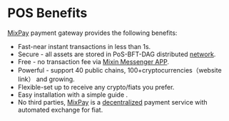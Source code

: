 # POS Benefits



[MixPay](../../about-us/more-about-mixpay.md) payment gateway provides the following benefits:

* Fast-near instant transactions in less than 1s.
* Secure - all assets are stored in PoS-BFT-DAG distributed [network](https://mixin.one/snapshots).&#x20;
* Free - no transaction fee via [Mixin Messenger APP](https://mixin.one/messenger).
* Powerful - support 40 public chains, 100+cryptocurrencies（website link） and growing.
* Flexible-set up to receive any crypto/fiats you prefer.
* Easy installation with a simple guide .
* No third parties, [MixPay](../../about-us/more-about-mixpay.md) is a [decentralized](https://en.wikipedia.org/wiki/Decentralization) payment service with automated exchange for fiat.&#x20;

